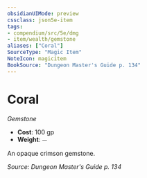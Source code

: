 ```yaml
---
obsidianUIMode: preview
cssclass: json5e-item
tags:
- compendium/src/5e/dmg
- item/wealth/gemstone
aliases: ["Coral"]
SourceType: "Magic Item"
NoteIcon: magicitem
BookSource: "Dungeon Master's Guide p. 134"
---
```

# Coral
*Gemstone*  

- **Cost**: 100 gp
- **Weight**: ⏤

An opaque crimson gemstone.

*Source: Dungeon Master's Guide p. 134*
